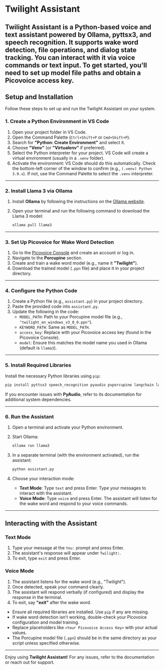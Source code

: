 # Twilight  Assistant

**Twilight Assistant** is a Python-based voice and text assistant powered by **Ollama**, **pyttsx3**, and **speech recognition**. It supports wake word detection, file operations, and dialog state tracking. You can interact with it via voice commands or text input. To get started, you'll need to set up model file paths and obtain a Picovoice access key.
---
## Setup and Installation

Follow these steps to set up and run the Twilight Assistant on your system.

### 1. Create a Python Environment in VS Code

1. Open your project folder in VS Code.
2. Open the Command Palette (`Ctrl+Shift+P` or `Cmd+Shift+P`).
3. Search for **"Python: Create Environment"** and select it.
4. Choose **"Venv"** (or **"Virtualenv"** if preferred).
5. Select the Python interpreter for your project. VS Code will create a virtual environment (usually in a `.venv` folder).
6. Activate the environment: VS Code should do this automatically. Check the bottom-left corner of the window to confirm (e.g., `(.venv) Python 3.9.x`). If not, use the Command Palette to select the `.venv` interpreter.

---

### 2. Install Llama 3 via Ollama

1. Install **Ollama** by following the instructions on the [Ollama website](https://ollama.ai/).
2. Open your terminal and run the following command to download the Llama 3 model:

   ```bash
   ollama pull llama3
   ```

---

### 3. Set Up Picovoice for Wake Word Detection

1. Go to the [Picovoice Console](https://console.picovoice.ai/) and create an account or log in.
2. Navigate to the **Porcupine** section.
3. Create and train a wake word model (e.g., name it **"Twilight"**).
4. Download the trained model (`.ppn` file) and place it in your project directory.

---

### 4. Configure the Python Code

1. Create a Python file (e.g., `assistant.py`) in your project directory.
2. Paste the provided code into `assistant.py`.
3. Update the following in the code:
   - `MODEL_PATH`: Path to your Porcupine model file (e.g., `"twilight_en_windows_v3_0_0.ppn"`).
   - `KEYWORD_PATH`: Same as `MODEL_PATH`.
   - `access_key`: Replace with your Picovoice access key (found in the Picovoice Console).
   - `model`: Ensure this matches the model name you used in Ollama (default is `llama3`).
---
### 5. Install Required Libraries

Install the necessary Python libraries using `pip`:

```bash
pip install pyttsx3 speech_recognition pyaudio pvporcupine langchain langchain_ollama
```

If you encounter issues with **PyAudio**, refer to its documentation for additional system dependencies.

---

### 6. Run the Assistant

1. Open a terminal and activate your Python environment.
2. Start Ollama:

   ```bash
   ollama run llama3
   ```

3. In a separate terminal (with the environment activated), run the assistant:

   ```bash
   python assistant.py
   ```

4. Choose your interaction mode:
   - **Text Mode**: Type `text` and press Enter. Type your messages to interact with the assistant.
   - **Voice Mode**: Type `voice` and press Enter. The assistant will listen for the wake word and respond to your voice commands.
---
## Interacting with the Assistant
### Text Mode
1. Type your message at the `You:` prompt and press Enter.
2. The assistant's response will appear under `Twilight:`.
3. To exit, type `exit` and press Enter.
### Voice Mode
1. The assistant listens for the wake word (e.g., "Twilight").
2. Once detected, speak your command clearly.
3. The assistant will respond verbally (if configured) and display the response in the terminal.
4. To exit, say **"exit"** after the wake word.
- Ensure all required libraries are installed. Use `pip` if any are missing.
- If wake word detection isn’t working, double-check your Picovoice configuration and model training.
- Replace placeholders like `<Your Picovoice Access Key>` with your actual values.
- The Porcupine model file (`.ppn`) should be in the same directory as your script unless specified otherwise.

---

Enjoy using **Twilight Assistant**! For any issues, refer to the documentation or reach out for support.
